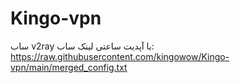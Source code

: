 # Kingo-vpn
ساب v2ray با آپدیت ساعتی 
لینک ساب: https://raw.githubusercontent.com/kingowow/Kingo-vpn/main/merged_config.txt
